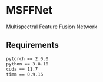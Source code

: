 # MSFFNet
Multispectral Feature Fusion Network

## Requirements
```
pytorch == 2.0.0
python == 3.8.10
cuda == 11.7
timm == 0.9.16
```
